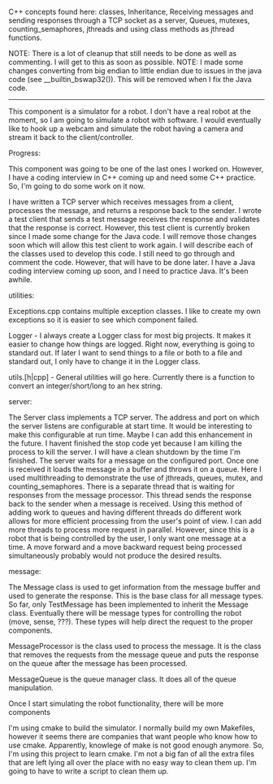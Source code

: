 C++ concepts found here: classes, Inheritance, Receiving messages and sending responses through a TCP socket as a server, Queues, mutexes, counting_semaphores, jthreads and using class methods as jthread functions.

NOTE: There is a lot of cleanup that still needs to be done as well as commenting.  I will get to this as soon as possible.
NOTE: I made some changes converting from big endian to little endian due to issues in the java code (see __builtin_bswap32()).  This will be removed when I fix the Java code.

---------------------------------------------------------------------------------------------------------

This component is a simulator for a robot.  I don't have a real robot at the moment, so I am going to simulate a robot with software.  I would eventually like to hook up a webcam and simulate the robot having a camera and stream it back to the client/controller.

Progress:

This component was going to be one of the last ones I worked on.  However, I have a coding interview in C++ coming up and need some C++ practice.  So, I'm going to do some work on it now.

I have written a TCP server which receives messages from a client, processes the message, and returns a response back to the sender.  I wrote a test client that sends a test message receives the response and validates that the response is correct.  However, this test client is currently broken since I made some change for the Java code.  I will remove those changes soon which will allow this test client to work again.  I will describe each of the classes used to develop this code.  I still need to go through and comment the code.  However, that will have to be done later.  I have a Java coding interview coming up soon, and I need to practice Java.  It's been awhile.

utilities:

Exceptions.cpp contains multiple exception classes.  I like to create my own exceptions so it is easier to see which component failed.

Logger - I always create a Logger class for most big projects.  It makes it easier to change how things are logged.  Right now, everything is going to standard out.  If later I want to send things to a file or both to a file and standard out, I only have to change it in the Logger class.

utils.[h|cpp] - General utilities will go here.  Currently there is a function to convert an integer/short/long to an hex string.


server:

The Server class implements a TCP server.  The address and port on which the server listens are configurable at start time.  It would be interesting to make this configurable at run time.  Maybe I can add this enhancement in the future.  I havent finished the stop code yet because I am killing the process to kill the server.  I will have a clean shutdown by the time I'm finished.  The server waits for a message on the configured port.  Once one is received it loads the message in a buffer and throws it on a queue.  Here I used multithreading to demonstrate the use of jthreads, queues, mutex, and counting_semaphores.  There is a separate thread that is waiting for responses from the message processor.  This thread sends the response back to the sender when a message is received.  Using this method of adding work to queues and having different threads do different work allows for more efficient processing from the user's point of view.  I can add more threads to process more request in parallel.  However, since this is a robot that is being controlled by the user, I only want one message at a time.  A move forward and a move backward request being processed simultaneously probably would not produce the desired results.

message:

The Message class is used to get information from the message buffer and used to generate the response.  This is the base class for all message types.  So far, only TestMessage has been implemented to inherit the Message class.  Eventually there will be message types for controlling the robot (move, sense, ???).  These types will help direct the request to the proper components.

MessageProcessor is the class used to process the message.  It is the class that removes the requests from the message queue and puts the response on the queue after the message has been processed.

MessageQueue is the queue manager class.  It does all of the queue manipulation.

Once I start simulating the robot functionality, there will be more components

I'm using cmake to build the simulator.  I normally build my own Makefiles, however it seems there are companies that want people who know how to use cmake.  Apparently, knowlege of make is not good enough anymore.  So, I'm using this project to learn cmake.  I'm not a big fan of all the extra files that are left lying all over the place with no easy way to clean them up.  I'm going to have to write a script to clean them up.
